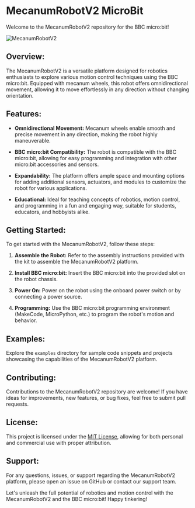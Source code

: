 # MecanumRobotV2 MicroBit

Welcome to the MecanumRobotV2 repository for the BBC micro:bit!

![MecanumRobotV2](mecanumrobot.jpg)

## Overview:

The MecanumRobotV2 is a versatile platform designed for robotics enthusiasts to explore various motion control techniques using the BBC micro:bit. Equipped with mecanum wheels, this robot offers omnidirectional movement, allowing it to move effortlessly in any direction without changing orientation.

## Features:

- **Omnidirectional Movement:** Mecanum wheels enable smooth and precise movement in any direction, making the robot highly maneuverable.
  
- **BBC micro:bit Compatibility:** The robot is compatible with the BBC micro:bit, allowing for easy programming and integration with other micro:bit accessories and sensors.
  
- **Expandability:** The platform offers ample space and mounting options for adding additional sensors, actuators, and modules to customize the robot for various applications.
  
- **Educational:** Ideal for teaching concepts of robotics, motion control, and programming in a fun and engaging way, suitable for students, educators, and hobbyists alike.

## Getting Started:

To get started with the MecanumRobotV2, follow these steps:

1. **Assemble the Robot:** Refer to the assembly instructions provided with the kit to assemble the MecanumRobotV2 platform.
  
2. **Install BBC micro:bit:** Insert the BBC micro:bit into the provided slot on the robot chassis.
  
3. **Power On:** Power on the robot using the onboard power switch or by connecting a power source.
  
4. **Programming:** Use the BBC micro:bit programming environment (MakeCode, MicroPython, etc.) to program the robot's motion and behavior.

## Examples:

Explore the `examples` directory for sample code snippets and projects showcasing the capabilities of the MecanumRobotV2 platform.

## Contributing:

Contributions to the MecanumRobotV2 repository are welcome! If you have ideas for improvements, new features, or bug fixes, feel free to submit pull requests.

## License:

This project is licensed under the [MIT License](LICENSE), allowing for both personal and commercial use with proper attribution.

## Support:

For any questions, issues, or support regarding the MecanumRobotV2 platform, please open an issue on GitHub or contact our support team.

Let's unleash the full potential of robotics and motion control with the MecanumRobotV2 and the BBC micro:bit! Happy tinkering!
